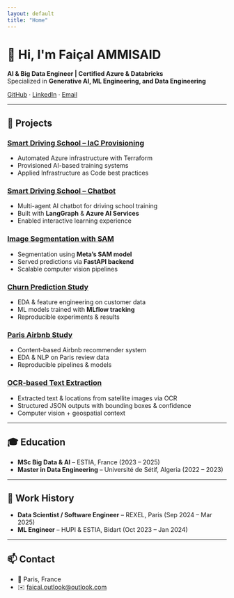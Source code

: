 ```yaml
---
layout: default
title: "Home"
---
```


# 👋 Hi, I'm Faiçal AMMISAID

**AI & Big Data Engineer | Certified Azure & Databricks**  
Specialized in **Generative AI, ML Engineering, and Data Engineering**

[GitHub](https://github.com/AMMISAIDFaical) · [LinkedIn](https://www.linkedin.com/in/faical-ammi-said-1009761b9/) · [Email](mailto:faical.outlook@outlook.com)

---

## 🚀 Projects

### [Smart Driving School – IaC Provisioning](https://github.com/AMMISAIDFaical/smart-driving-school-terraform)
- Automated Azure infrastructure with Terraform  
- Provisioned AI-based training systems  
- Applied Infrastructure as Code best practices  

### [Smart Driving School – Chatbot](https://github.com/AMMISAIDFaical/smart-driving-school)
- Multi-agent AI chatbot for driving school training  
- Built with **LangGraph** & **Azure AI Services**  
- Enabled interactive learning experience  

### [Image Segmentation with SAM](https://github.com/AMMISAIDFaical/mlops_sam_task)
- Segmentation using **Meta’s SAM model**  
- Served predictions via **FastAPI backend**  
- Scalable computer vision pipelines  

### [Churn Prediction Study](https://github.com/AMMISAIDFaical/ML-engineer_chrun)
- EDA & feature engineering on customer data  
- ML models trained with **MLflow tracking**  
- Reproducible experiments & results  

### [Paris Airbnb Study](https://github.com/AMMISAIDFaical/Paris_Airbnb_Study)
- Content-based Airbnb recommender system  
- EDA & NLP on Paris review data  
- Reproducible pipelines & models  

### [OCR-based Text Extraction](https://github.com/AMMISAIDFaical/OCR-based_Image_Text_Extraction_and_Location_Identification)
- Extracted text & locations from satellite images via OCR  
- Structured JSON outputs with bounding boxes & confidence  
- Computer vision + geospatial context  

---

## 🎓 Education
- **MSc Big Data & AI** – ESTIA, France (2023 – 2025)  
- **Master in Data Engineering** – Université de Sétif, Algeria (2022 – 2023)  

---

## 💼 Work History
- **Data Scientist / Software Engineer** – REXEL, Paris (Sep 2024 – Mar 2025)  
- **ML Engineer** – HUPI & ESTIA, Bidart (Oct 2023 – Jan 2024)  

---

## 📫 Contact
- 📍 Paris, France  
- ✉️ [faical.outlook@outlook.com](mailto:faical.outlook@outlook.com)
